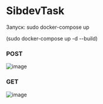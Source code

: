 # SibdevTask
Запуск: sudo docker-compose up 

(sudo docker-compose up -d --build)


### POST
![image](https://user-images.githubusercontent.com/40664658/117770879-0b3fb700-b268-11eb-9c87-ea38ce70341c.png)

### GET
![image](https://user-images.githubusercontent.com/40664658/117770916-1abf0000-b268-11eb-8af1-f3d57333308b.png)


